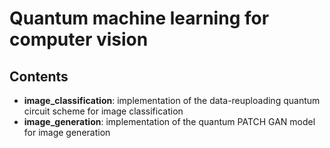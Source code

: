 # Quantum machine learning for computer vision

## Contents

* **image_classification**: implementation of the data-reuploading quantum circuit scheme for image classification
* **image_generation**: implementation of the quantum PATCH GAN model for image generation 